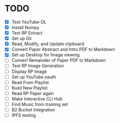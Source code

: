 # TODO

- [x] Test YouTube-DL 
- [x] Install Numpy
- [x] Test RP Extract 
- [x] Set up Git 
- [x] Read, Modify, and Update clipboard
- [x] Convert Paper Abstract and Intro PDF to Markdown
- [x] Set up Desktop for Image viewing
- [ ] Convert Remainder of Paper PDF to Markdown
- [ ] Test RP Image Generation 
- [ ] Display RP Image
- [ ] Set up YouTube oauth
- [ ] Read From Playlist
- [ ] Build New Playlist
- [ ] Read RP Paper again
- [ ] Make Interactive CLI Hub
- [ ] Find Music from training set
- [ ] B2 Bucket Integration
- [ ] IPFS testing
